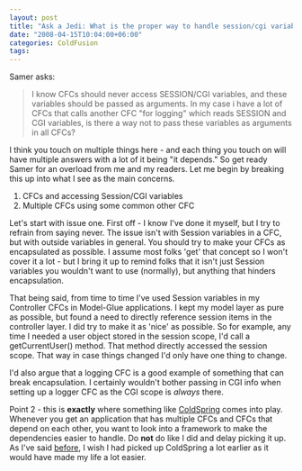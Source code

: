 ```yaml
---
layout: post
title: "Ask a Jedi: What is the proper way to handle session/cgi variables in CFCs?"
date: "2008-04-15T10:04:00+06:00"
categories: ColdFusion 
tags: 
---
```


Samer asks:

<blockquote>
<p>
I know CFCs should never access SESSION/CGI variables, and these variables should be passed as arguments.
In my case i have a lot of CFCs that calls another CFC "for logging" which reads SESSION and CGI variables, is there
a way not to pass these variables as arguments in all CFCs? 
</p>
</blockquote>

I think you touch on multiple things here - and each thing you touch on will have multiple answers with a lot of it being "it depends." So get ready Samer for an overload from me and my readers. Let me begin by breaking this up into what I see as the main concerns.
<!--more-->
<ol>
<li>CFCs and accessing Session/CGI variables
<li>Multiple CFCs using some common other CFC
</ol>

Let's start with issue one. First off - I know I've done it myself, but I try to refrain from saying never. The issue isn't with Session variables in a CFC, but with outside variables in general. You should try to make your CFCs as encapsulated as possible. I assume most folks 'get' that concept so I won't cover it a lot - but I bring it up to remind folks that it isn't just Session variables you wouldn't want to use (normally), but anything that hinders encapsulation. 

That being said, from time to time I've used Session variables in my Controller CFCs in Model-Glue applications. I kept my model layer as pure as possible, but found a need to directly reference session items in the controller layer. I did try to make it as 'nice' as possible. So for example, any time I needed a user object stored in the session scope, I'd call a getCurrentUser() method. That method directly accessed the session scope. That way in case things changed I'd only have one thing to change. 

I'd also argue that a logging CFC is a good example of something that can break encapsulation. I certainly wouldn't bother passing in CGI info when setting up a logger CFC as the CGI scope is <i>always</i> there. 

Point 2 - this is <b>exactly</b> where something like <a href="http://www.coldspringframework.org/">ColdSpring</a> comes into play. Whenever you get an application that has multiple CFCs and CFCs that depend on each other, you want to look into a framework to make the dependencies easier to handle. Do <b>not</b> do like I did and delay picking it up. As I've said <a href="http://www.raymondcamden.com/index.cfm/2008/3/27/Im-an-idiot-for-not-using">before</a>, I wish I had picked up ColdSpring a lot earlier as it would have made my life a lot easier.